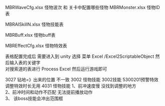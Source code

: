 MBRWaveCfg.xlsx
怪物波次  和  关卡中配置哪些怪物 
MBRMonster.xlsx
怪物ID表

MBRAISkillN.xlsx
怪物技能表

MBRBuff.xlsx
怪物buff表

MBREffectCfg.xlsx
怪物特效表

表格配置完成后 需要进入到 unity 
选择 菜单 Excel /Excel2ScriptableObject
然后输入表的关键字  
对搜索道的表进行
Process Excel
然后运行游戏即可



3027  钻地=》出来的位置 不一致
3002 怪物技能 3002技能 5300201预警特效 调整特效时长无用
4031  怪物技能 
1、前冲速度慢 没找到调整的地方    
2、前冲时间和动作不匹配 无法提前播放动作  
3、 该boss技能会冲出范围框
